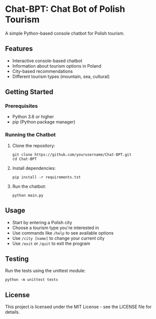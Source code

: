 # Chat-BPT: Chat Bot of Polish Tourism

A simple Python-based console chatbot for Polish tourism.

## Features

- Interactive console-based chatbot
- Information about tourism options in Poland
- City-based recommendations
- Different tourism types (mountain, sea, cultural)

## Getting Started

### Prerequisites

- Python 3.6 or higher
- pip (Python package manager)

### Running the Chatbot

1. Clone the repository:
   ```
   git clone https://github.com/yourusername/Chat-BPT.git
   cd Chat-BPT
   ```

2. Install dependencies:
   ```
   pip install -r requirements.txt
   ```

3. Run the chatbot:
   ```
   python main.py
   ```

## Usage

- Start by entering a Polish city
- Choose a tourism type you're interested in
- Use commands like `/help` to see available options
- Use `/city [name]` to change your current city
- Use `/exit` or `/quit` to exit the program

## Testing

Run the tests using the unittest module:

```
python -m unittest tests
```

## License

This project is licensed under the MIT License - see the LICENSE file for details.
